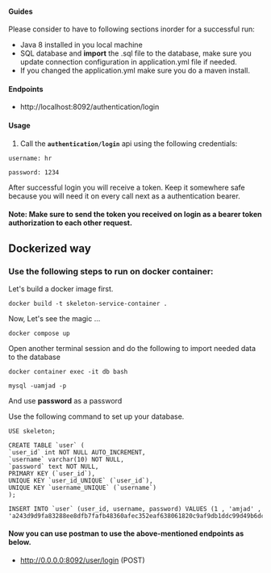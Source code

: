 #### Guides

Please consider to have to following sections inorder for a successful run:

* Java 8 installed in you local machine
* SQL database and **import** the .sql file to the database, make sure you update connection configuration in
  application.yml file if needed.
* If you changed the application.yml make sure you do a maven install.

#### Endpoints

* http://localhost:8092/authentication/login

#### Usage

1. Call the **`authentication/login`** api using the following credentials:

`username: hr`

`password: 1234`

After successful login you will receive a token. Keep it somewhere safe because you will need it on every call next as a
authentication bearer.

#### **Note:**  Make sure to send the token you received on login as a bearer token authorization to each other request.

## Dockerized way
### Use the following steps to run on docker container:

Let's build a docker image first.
    
    docker build -t skeleton-service-container .

Now, Let's see the magic ...

    docker compose up 

Open another terminal session and do the following to import needed data to the database

    docker container exec -it db bash

    mysql -uamjad -p

And use **password** as a password

Use the following command to set up your database.

    USE skeleton;
    
    CREATE TABLE `user` (
    `user_id` int NOT NULL AUTO_INCREMENT,
    `username` varchar(10) NOT NULL,
    `password` text NOT NULL,
    PRIMARY KEY (`user_id`),
    UNIQUE KEY `user_id_UNIQUE` (`user_id`),
    UNIQUE KEY `username_UNIQUE` (`username`)
    );

    INSERT INTO `user` (user_id, username, password) VALUES (1 , 'amjad' , 'a243d9d9fa83288ee8dfb7fafb48360afec352eaf638061820c9af9db1ddc99d49b6dc8f920f169eff76a5b57ba420a7049ff1fbecf6eeebadae63ac17349ecd');


#### Now you can use postman to use the above-mentioned endpoints as below.

* http://0.0.0.0:8092/user/login (POST)
